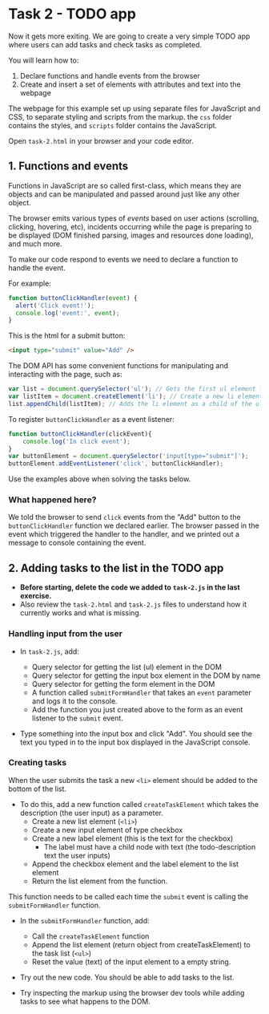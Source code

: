 # Task 2 - TODO app

Now it gets more exiting. We are going to create a very simple TODO app where users can add tasks and check tasks as completed.

You will learn how to:
 1. Declare functions and handle events from the browser
 2. Create and insert a set of elements with attributes and text into the webpage

The webpage for this example set up using separate files for JavaScript and CSS, to separate styling and scripts from the markup. the `css` folder contains the styles, and `scripts` folder contains the JavaScript.

Open `task-2.html` in your browser and your code editor.

## 1. Functions and events
Functions in JavaScript are so called first-class, which means they are objects and can be manipulated and passed around just like any other object.

The browser emits various types of _events_ based on user actions (scrolling, clicking, hovering, etc), incidents occurring while the page is preparing to be displayed (DOM finished parsing, images and resources done loading), and much more.

To make our code respond to events we need to declare a function to handle the event.

For example:

```javascript
function buttonClickHandler(event) {
  alert('Click event!');
  console.log('event:', event);
}
```

This is the html for a submit button:
```html
<input type="submit" value="Add" />
```

The DOM API has some convenient functions for manipulating and interacting with the page, such as:

```javascript
var list = document.querySelector('ul'); // Gets the first ul element found in the DOM
var listItem = document.createElement('li'); // Create a new li element
list.appendChild(listItem); // Adds the li element as a child of the ul element
```

To register `buttonClickHandler` as a event listener:

```javascript
function buttonClickHandler(clickEvent){
	console.log('In click event');
}
var buttonElement = document.querySelector('input[type="submit"]');
buttonElement.addEventListener('click', buttonClickHandler);
```

Use the examples above when solving the tasks below.

### What happened here?

We told the browser to send `click` events from the "Add" button to the `buttonClickHandler` function we declared earlier. The browser passed in the event which triggered the handler to the handler, and we printed out a message to console containing the event.

## 2. Adding tasks to the list in the TODO app

* **Before starting, delete the code we added to `task-2.js` in the last exercise.**
* Also review the `task-2.html` and `task-2.js` files to understand how it currently works and what is missing.

### Handling input from the user

* In `task-2.js`, add:
	* Query selector for getting the list (ul) element in the DOM
	* Query selector for getting the input box element in the DOM by name
	* Query selector for getting the form element in the DOM
	* A function called `submitFormHandler` that takes an `event` parameter and logs it to the console.
	* Add the function you just created above to the form as an event listener to the `submit` event.

* Type something into the input box and click "Add". You should see the text you typed in to the input box displayed in the JavaScript console.

### Creating tasks

When the user submits the task a new `<li>` element should be added to the bottom of the list.
* To do this, add a new function called `createTaskElement` which takes the description (the user input) as a parameter.
	* Create a new list element (`<li>`)
	* Create a new input element of type checkbox
	* Create a new label element (this is the text for the checkbox)
		* The label must have a child node with text (the todo-description text the user inputs)
	* Append the checkbox element and the label element to the list element
	* Return the list element from the function.

This function needs to be called each time the `submit` event is calling the `submitFormHandler` function.

* In the `submitFormHandler` function, add:
	* Call the `createTaskElement` function
	* Append the list element (return object from createTaskElement) to the task list (`<ul>`)
	* Reset the value (text) of the input element to a empty string.

* Try out the new code. You should be able to add tasks to the list.
* Try inspecting the markup using the browser dev tools while adding tasks to see what happens to the DOM.
